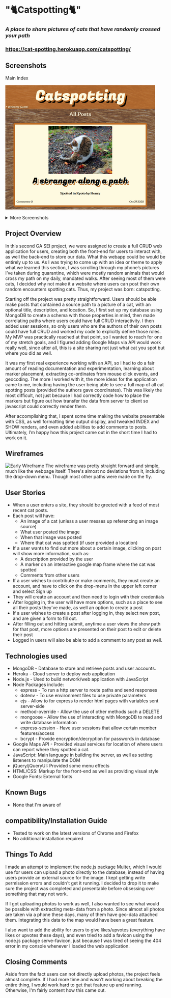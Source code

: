 # "🐈Catspotting🐈"
### *A place to share pictures of cats that have randomly crossed your path*
### https://cat-spotting.herokuapp.com/catspotting/

## Screenshots
Main Index

![Main Index](01-main.png)

<details>
    <summary>More Screenshots</summary>
    <p>New Post</p>
    <img src="02-new.png">
    <p>Post with Comments</p>
    <img src="03-post.png">
    <p>World Map</p>
    <img src="04-map.png">
</details>

## Project Overview
In this second GA SEI project, we were assigned to create a full CRUD web application for users, creating both the front-end for users to interact with, as well the back-end to store our data. What this webapp could be would be entirely up to us. As I was trying to come up with an idea or theme to apply what we learned this section, I was scrolling through my phone’s pictures I’ve taken during quarantine, which were mostly random animals that would cross my path on my daily, mandated walks.  After seeing most of them were cats, I decided why not make it a website where users can post their own random encounters spotting cats. Thus, my project was born: catspotting.

Starting off the project was pretty straightforward. Users should be able make posts that contained a source path to a picture of a cat, with an optional title, description, and location. So, I first set up my database using MongoDB to create a schema with those properties in mind, then made correlating paths where users could have full CRUD interactivity. I then added user sessions, so only users who are the authors of their own posts could have full CRUD and worked my code to explicitly define those roles. My MVP was practically reached at that point, so I wanted to reach for one of my stretch goals, and I figured adding Google Maps via API would work really well, since after all, this is a site sharing not just what cat you spot but where you did as well.

It was my first real experience working with an API, so I had to do a fair amount of reading documentation and experimentation, learning about marker placement, extracting co-ordinates from mouse click events, and geocoding. The more I worked with it, the more ideas for the application came to me, including having the user being able to see a full map of all cat spotting posts (provided the authors gave coordinates). This was likely the most difficult, not just because I had correctly code how to place the markers but figure out how transfer the data from server to client so javascript could correctly render them. 

After accomplishing that, I spent some time making the website presentable with CSS, as well formatting time output display, and tweaked INDEX and SHOW renders, and even added abilities to add comments to posts. Ultimately, I’m happy how this project came out in the short time I had to work on it.

## Wireframes
![Early Wireframe](wireframe.png)
The wireframe was pretty straight forward and simple, much like the webpage itself. There's almost no deviations from it, including the drop-down menu. Though most other paths were made on the fly.

## User Stories
* When a user enters a site, they should be greeted with a feed of most recent cat posts.
* Each post will have:
    * An image of a cat (unless a user messes up referencing an image source)
    * What user posted the image
    * When that image was posted
    * Where that cat was spotted (if user provided a location)
* If a user wants to find out more about a certain image, clicking on post will show more information, such as:
    * A description provided by the user
    * A marker on an interactive google map frame where the cat was spotted
    * Comments from other users
* If a user wishes to contribute or make comments, they must create an account, and have to click on the drop-menu in the upper left corner and select Sign up
* They will create an account and then need to login with their credentials
* After logging in, the user will have more options, such as a place to see all their posts they've made, as well an option to create a post
* If a user wishes to create a post after logging in, they select new post, and are given a form to fill out.
* After filling out and hitting submit, anytime a user views the show path for that post, more options are presented on their post to edit or delete their post
* Logged in users will also be able to add a comment to any post as well.

## Technologies used
* MongoDB - Database to store and retrieve posts and user accounts.
* Heroku - Cloud server to deploy web application
* Node.js - Used to build network/web application with JavaScript
* Node Packages include:
    * express - To run a http server to route paths and send responses
    * dotenv - To use environment files to use private parameters
    * ejs - Allow to for express to render html pages with variables sent server-side
    * method-override - Allow the use of other methods such a DELETE
    * mongoose - Allow the use of interacting with MongoDB to read and write database information
    * express-session - Have user sessions that allow certain member features/access
    * bcrypt - Provide encryption/decryption for passwords in database
* Google Maps API - Provided visual services for location of where users can report where they spotted a cat.
* JavaScript: Main language in building the server, as well as setting listeners to manipulate the DOM
* jQuery/jQueryUI: Provided some menu effects
* HTML/CSS: Markup for the front-end as well as providing visual style
* Google Fonts: External fonts

## Known Bugs
* None that I'm aware of

## compatibility/Installation Guide
* Tested to work on the latest versions of Chrome and Firefox
* No additional installation required

## Things To Add
I made an attempt to implement the node.js package Multer, which I would use for users can upload a photo directly to the database, instead of having users provide an external source for the image. I kept getting write permission errors and couldn't get it running. I decided to drop it to make sure the project was completed and presentable before obsessing over something that may not work.

If I got uploading photos to work as well, I also wanted to see what would be possible with extracting meta-data from a photo. Since almost all photos are taken via a phone these days, many of them have geo-data attached them. Integrating this data to the map would have been a great feature.

I also want to add the ability for users to give likes/upvotes (everything have likes or upvotes these days), and even tried to add a favicon using the node.js package serve-favicon, just because I was tired of seeing the 404 error in my console whenever I loaded the web application. 

## Closing Comments
Aside from the fact users can not directly upload photos, the project feels almost complete. If I had more time and wasn't working about breaking the entire thing, I would work hard to get that feature up and running. Otherwise, I'm fairly content how this came out.
